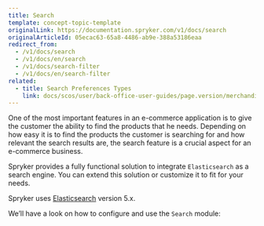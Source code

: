 ```yaml
---
title: Search
template: concept-topic-template
originalLink: https://documentation.spryker.com/v1/docs/search
originalArticleId: 05ecac63-65a8-4486-ab9e-388a53186eaa
redirect_from:
  - /v1/docs/search
  - /v1/docs/en/search
  - /v1/docs/search-filter
  - /v1/docs/en/search-filter
related:
  - title: Search Preferences Types
    link: docs/scos/user/back-office-user-guides/page.version/merchandising/search-and-filters/references/search-preferences-types.html
---
```


One of the most important features in an e-commerce application is to give the customer the ability to find the products that he needs. Depending on how easy it is to find the products the customer is searching for and how relevant the search results are, the search feature is a crucial aspect for an e-commerce business.

Spryker provides a fully functional solution to integrate `Elasticsearch` as a search engine. You can extend this solution or customize it to fit for your needs.

Spryker uses [Elasticsearch](https://www.elastic.co/products/elasticsearch) version 5.x.

We’ll have a look on how to configure and use the `Search` module:
